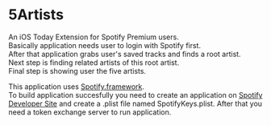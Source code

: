 5Artists
========

An iOS Today Extension for Spotify Premium users.<br/>
Basically application needs user to login with Spotify first.<br/>
After that application grabs user's saved tracks and finds a root artist.<br/>
Next step is finding related artists of this root artist.<br/>
Final step is showing user the five artists.<br/>

This application uses [Spotify.framework](http://github.com/spotify/ios-sdk).<br/>
To build application succesfully you need to create an application on [Spotify Developer Site](developer.spotify.com) and create a .plist file named SpotifyKeys.plist. After that you need a token exchange server to run application.